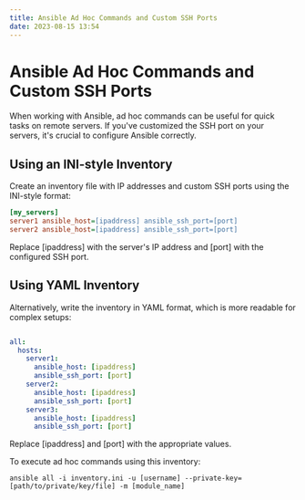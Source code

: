 ```yaml
---
title: Ansible Ad Hoc Commands and Custom SSH Ports
date: 2023-08-15 13:54
---
```


# Ansible Ad Hoc Commands and Custom SSH Ports

When working with Ansible, ad hoc commands can be useful for quick tasks on remote servers. If you've customized the SSH port on your servers, it's crucial to configure Ansible correctly.

## Using an INI-style Inventory

Create an inventory file with IP addresses and custom SSH ports using the INI-style format:

```ini
[my_servers]
server1 ansible_host=[ipaddress] ansible_ssh_port=[port]
server2 ansible_host=[ipaddress] ansible_ssh_port=[port]


```


Replace [ipaddress] with the server's IP address and [port] with the configured SSH port.

## Using YAML Inventory

Alternatively, write the inventory in YAML format, which is more readable for complex setups:

```yaml

all:
  hosts:
    server1:
      ansible_host: [ipaddress]
      ansible_ssh_port: [port]
    server2:
      ansible_host: [ipaddress] 
      ansible_ssh_port: [port]
    server3:
      ansible_host: [ipaddress] 
      ansible_ssh_port: [port]


```

Replace [ipaddress] and [port] with the appropriate values.

To execute ad hoc commands using this inventory:

`ansible all -i inventory.ini -u [username] --private-key=[path/to/private/key/file] -m [module_name]
` 
